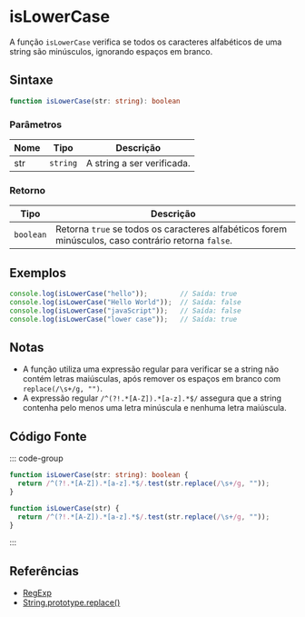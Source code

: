 # isLowerCase

A função `isLowerCase` verifica se todos os caracteres alfabéticos de uma string são minúsculos, ignorando espaços em branco.

## Sintaxe

```typescript
function isLowerCase(str: string): boolean
```

### Parâmetros

| Nome  | Tipo     | Descrição                                          |
|-------|----------|----------------------------------------------------|
| str   | `string` | A string a ser verificada.                         |

### Retorno

| Tipo    | Descrição                                      |
|---------|------------------------------------------------|
| `boolean` | Retorna `true` se todos os caracteres alfabéticos forem minúsculos, caso contrário retorna `false`. |

## Exemplos

```typescript
console.log(isLowerCase("hello"));        // Saída: true
console.log(isLowerCase("Hello World"));  // Saída: false
console.log(isLowerCase("javaScript"));   // Saída: false
console.log(isLowerCase("lower case"));   // Saída: true
```

## Notas

- A função utiliza uma expressão regular para verificar se a string não contém letras maiúsculas, após remover os espaços em branco com `replace(/\s+/g, "")`.
- A expressão regular `/^(?!.*[A-Z]).*[a-z].*$/` assegura que a string contenha pelo menos uma letra minúscula e nenhuma letra maiúscula.

## Código Fonte

::: code-group
```typescript
function isLowerCase(str: string): boolean {
  return /^(?!.*[A-Z]).*[a-z].*$/.test(str.replace(/\s+/g, ""));
}
```

```javascript
function isLowerCase(str) {
  return /^(?!.*[A-Z]).*[a-z].*$/.test(str.replace(/\s+/g, ""));
}
```
::: 

## Referências

- [RegExp](https://developer.mozilla.org/pt-BR/docs/Web/JavaScript/Reference/Global_Objects/RegExp)
- [String.prototype.replace()](https://developer.mozilla.org/pt-BR/docs/Web/JavaScript/Reference/Global_Objects/String/replace)